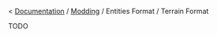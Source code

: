 < [Documentation](../../Readme.md) / [Modding](../Readme.md) / Entities Format / Terrain Format

TODO